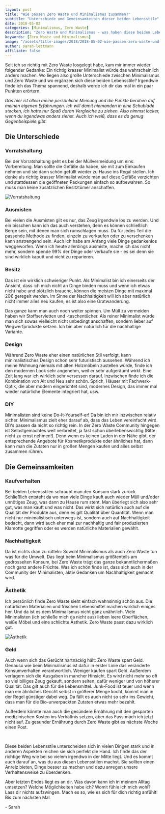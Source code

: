 ```yaml
---
layout: post
title: "Wie passen Zero Waste und Minimalismus zusammen?"
subtitle: "Unterschiede und Gemeinsamkeiten dieser beiden Lebensstile"
date: 2018-05-02
categories: [Minimalismus, Zero Waste]
description: "Zero Waste und Minimalismus - was haben diese beiden Lebensstile gemein? Vieles würde ein richtiger Minimalist wahrscheinlich anders machen."
keywords: [Zero Waste und Minimalismus]
image: "/assets/title-images/2018/2018-05-02-wie-passen-zero-waste-und-minimalismus-zusammen.jpg"
author: sarah-lettmann
affiliate: false
---
```

Seit ich so richtig mit Zero Waste losgelegt habe, kam mir immer wieder folgender Gedanke: Ein richtig krasser Minimalist würde das wahrscheinlich anders machen. Wo liegen also große Unterschiede zwischen Minimalismus und Zero Waste und wo ergänzen sich diese beiden Lebensstile? Irgendwie finde ich das Thema spannend, deshalb werde ich dir das mal in ein paar Punkten erörtern.

_Das hier ist allein meine persönliche Meinung und die Punkte beruhen auf meinen eigenen Erfahrungen. Ich will damit niemanden in eine Schublade stecken, ich hatte nur Spaß daran Vergleiche zu ziehen. Also nimmst locker, wenn du irgendwas anders siehst. Auch ich weiß, dass es da genug Gegenbeispiele gibt._

## Die Unterschiede

### Vorratshaltung  
Bei der Vorratshaltung geht es bei der Müllvermeidung um eins: Vorbereitung. Man sollte die Gefäße da haben, sie mit zum Einkaufen nehmen und sie dann schön gefüllt wieder zu Hause ins Regal stellen. Ich denke als richtig krasser Minimalist würde man auf diese Gefäße verzichten und stattdessen die geöffneten Packungen einfach so aufbewahren. So muss man keine zusätzlichen Besitztümer anschaffen.

![Vorratshaltung](/assets/inpost-images/2018/2018-05-02-vorratshaltung.jpg "© {{ site.title }}")

### Ausmisten
Bei vielen die Ausmisten gilt es nur, das Zeug irgendwie los zu werden. Und ein bisschen kann ich das auch verstehen, denn es können schließlich Berge sein, mit denen man sich rumschlagen muss. Da für jedes Teil die passende Methode zu finden, einzeln zu verkaufen oder zu verschenken kann anstrengend sein. Auch ich habe am Anfang viele Dinge gedankenlos weggeworfen. Wenn ich heute allerdings ausmiste, mache ich das nicht mehr, sondern spende 99% der Dinge oder verkaufe sie - es sei denn sie sind wirklich kaputt und nicht zu reparieren.

### Besitz
Das ist ein wirklich schwieriger Punkt. Als Minimalist bin ich einerseits der Ansicht, dass ich mich nicht an Dinge binden muss und wenn ich etwas nicht habe und plötzlich brauche, können die meisten Dinge mit maximal 20€ geregelt werden. Im Sinne der Nachhaltigkeit will ich aber natürlich nicht immer alles neu kaufen, es ist also eine Gratwanderung.

Das ganze kann man auch noch weiter spinnen. Um Müll zu vermeiden haben wir Stoffservietten und -taschentücher. Als reiner Minimalist würde man sich sowas vielleicht nicht unbedingt anschaffen, sondern lieber auf Wegwerfprodukte setzen. Ich bin aber natürlich für die nachhaltige Variante.

### Design
Während Zero Waste eher einen natürlichen Stil verfolgt, kann minimalistisches Design schon sehr futuristisch aussehen. Während ich meine Wohnung niemals mit alten Holzmöbeln zustellen würde, finde ich den modernen Look sehr angenehm, weil er sehr aufgeräumt wirkt. Eine Zeit lang war ich wirklich sehr versessen darauf. Inzwischen finde ich die Kombination von Alt und Neu sehr schön. Sprich, Häuser mit Fachwerk-Optik, die aber modern eingerichtet sind, modernes Design, das immer mal wieder natürliche Elemente integriert hat, usw.

### DIY  
Minimalisten sind keine Do-It-Yourself-er! Da bin ich mir inzwischen relativ sicher. Minimalismus zielt eher darauf ab, dass das Leben vereinfacht wird. DIYs passen da nicht so richtig rein. In der Zero Waste Community hingegen ist Selbstgemachtes weit verbreitet, ja fast schon überlebenswichtig (Bitte nicht zu ernst nehmen!). Denn wenn es keinen Laden in der Nähe gibt, der entsprechende Angebote für Kosmetikprodukte oder ähnliches hat, dann kann man die Zutaten nur in großen Mengen kaufen und alles selbst zusammen rühren.

## Die Gemeinsamkeiten

### Kaufverhalten  
Bei beiden Lebensstilen schraubt man den Konsum stark zurück. Schließlich entsteht da wo man viele Dinge kauft auch wieder Müll und/oder unnötiges Zeug, was dann zu Hause rum steht. Man überlegt sich also sehr gut, was man kauft und was nicht. Das wirkt sich natürlich auch auf die Qualität der Produkte aus, denn es gilt Qualität über Quantität. Wenn man nicht nur minimalistisch unterwegs ist, sondern auch auf Nachhaltigkeit bedacht, dann wird auch eher mal zur nachhaltig und fair produzierten Klamotte gegriffen oder es werden natürliche Materialien gewählt.

### Nachhaltigkeit  
Da ist nichts dran zu rütteln: Sowohl Minimalismus als auch Zero Waste tun was für die Umwelt. Das liegt beim Minimalismus größtenteils am gedrosselten Konsum, bei Zero Waste trägt das ganze bekanntlichermaßen noch ganz andere Früchte. Was ich schön finde ist, dass sich auch in der Community der Minimalisten, aktiv Gedanken um Nachhaltigkeit gemacht wird.

### Ästhetik
Ich persönlich finde Zero Waste sieht einfach wahnsinnig schön aus. Die natürlichen Materialien und frischen Lebensmittel machen wirklich einiges her. Und da ist es dem Minimalismus nicht ganz unähnlich. Viele Minimalisten (ich schließe mich da nicht aus) lieben leere Oberflächen, weiße Möbel und eine schlichte Ästhetik. Zero Waste passt dazu wirklich gut.

![Ästhetik](/assets/inpost-images/2018/2018-05-02-aesthetik.jpg "© {{ site.title }}")

### Geld
Auch wenn sich das Gerücht hartnäckig hält: Zero Waste spart Geld. Genauso wie beim Minimalismus ist dafür in erster Linie das veränderte Konsumverhalten verantwortlich. Weniger kaufen spart Geld. Außerdem verlagern sich die Ausgaben in mancher Hinsicht. Es wird nicht mehr so oft so viel billiges Zeug gekauft, sondern selten, dafür weniger und von höherer Qualität. Das gilt auch für die Lebensmittel. Junk-Food ist teuer und wenn man ein ähnliches Gericht selbst in größerer Menge kocht, kommt man in der Regel günstiger dabei weg. Da fällt es auch nicht so sehr ins Gewicht, dass man für die Bio-unverpackten Zutaten etwas mehr bezahlt.

Außerdem könnte man auch die gesündere Ernährung mit den gesparten medizinischen Kosten ins Verhältnis setzen, aber das Fass mach ich jetzt nicht auf. Zu gesunder Ernährung durch Zero Waste gibt es nächste Woche einen Post.

&nbsp;

Diese beiden Lebensstile unterscheiden sich in vielen Dingen stark und in anderen Aspekten reichen sie sich perfekt die Hand. Ich finde das der richtige Weg wie bei so vielem irgendwo in der Mitte liegt. Und es kommt auch darauf an, was du aus diesen Lebensstilen machst. Sie sollten einen Anreiz bieten, Dinge besser zu machen und dazu anregen unsere Verhaltensweise zu überdenken.

Aber letzten Endes liegt es an dir. Was davon kann ich in meinem Alltag umsetzen? Welche Möglichkeiten habe ich? Womit fühle ich mich wohl? Lass dir nichts aufzwingen. Mach es so, wie es sich für dich richtig anfühlt! Bis zum nächsten Mal

\- Sarah
